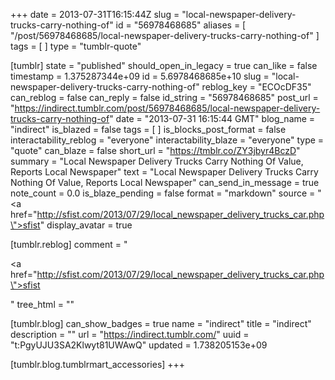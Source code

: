 +++
date = 2013-07-31T16:15:44Z
slug = "local-newspaper-delivery-trucks-carry-nothing-of"
id = "56978468685"
aliases = [ "/post/56978468685/local-newspaper-delivery-trucks-carry-nothing-of" ]
tags = [ ]
type = "tumblr-quote"

[tumblr]
state = "published"
should_open_in_legacy = true
can_like = false
timestamp = 1.375287344e+09
id = 5.6978468685e+10
slug = "local-newspaper-delivery-trucks-carry-nothing-of"
reblog_key = "ECOcDF35"
can_reblog = false
can_reply = false
id_string = "56978468685"
post_url = "https://indirect.tumblr.com/post/56978468685/local-newspaper-delivery-trucks-carry-nothing-of"
date = "2013-07-31 16:15:44 GMT"
blog_name = "indirect"
is_blazed = false
tags = [ ]
is_blocks_post_format = false
interactability_reblog = "everyone"
interactability_blaze = "everyone"
type = "quote"
can_blaze = false
short_url = "https://tmblr.co/ZY3jbyr4BczD"
summary = "Local Newspaper Delivery Trucks Carry Nothing Of Value, Reports Local Newspaper"
text = "Local Newspaper Delivery Trucks Carry Nothing Of Value, Reports Local Newspaper"
can_send_in_message = true
note_count = 0.0
is_blaze_pending = false
format = "markdown"
source = "<a href=\"http://sfist.com/2013/07/29/local_newspaper_delivery_trucks_car.php\">sfist</a>"
display_avatar = true

[tumblr.reblog]
comment = "<p><a href=\"http://sfist.com/2013/07/29/local_newspaper_delivery_trucks_car.php\">sfist</a></p>"
tree_html = ""

[tumblr.blog]
can_show_badges = true
name = "indirect"
title = "indirect"
description = ""
url = "https://indirect.tumblr.com/"
uuid = "t:PgyUJU3SA2Klwyt81UWAwQ"
updated = 1.738205153e+09

[tumblr.blog.tumblrmart_accessories]
+++
